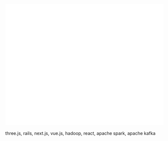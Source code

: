 ![Metrics](/github-metrics.svg)

three.js, rails, next.js, vue.js, hadoop, react, apache spark, apache kafka
